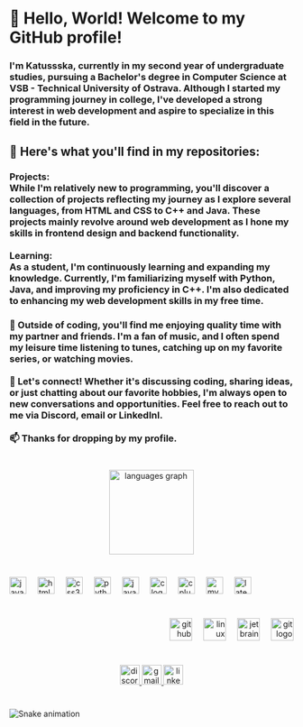 <h1 align="left">👋 Hello, World! Welcome to my GitHub profile!</h1>

###

<h3 align="left">I'm Katussska, currently in my second year of undergraduate studies, pursuing a Bachelor's degree in Computer Science at VSB - Technical University of Ostrava. Although I started my programming journey in college, I've developed a strong interest in web development and aspire to specialize in this field in the future.</h3>

###

<h2 align="left">🚀 Here's what you'll find in my repositories:</h2>

###

<h3 align="left">Projects: <br>While I'm relatively new to programming, you'll discover a collection of projects reflecting my journey as I explore several languages, from HTML and CSS to C++ and Java. These projects mainly revolve around web development as I hone my skills in frontend design and backend functionality.<br><br>Learning: <br>As a student, I'm continuously learning and expanding my knowledge. Currently, I'm familiarizing myself with Python, Java, and improving my proficiency in C++. I'm also dedicated to enhancing my web development skills in my free time.</h3>

###

<h3 align="left">🌱 Outside of coding, you'll find me enjoying quality time with my partner and friends. I'm a fan of music, and I often spend my leisure time listening to tunes, catching up on my favorite series, or watching movies.<br><br>💬 Let's connect! Whether it's discussing coding, sharing ideas, or just chatting about our favorite hobbies, I'm always open to new conversations and opportunities. Feel free to reach out to me via Discord, email or LinkedInl.<br><br>📫 Thanks for dropping by my profile.</h3>

###

<br clear="both">

<div align="center">
  <img src="https://github-readme-stats.vercel.app/api/top-langs?username=Katussska&locale=en&hide_title=false&layout=compact&card_width=320&langs_count=5&theme=dracula&hide_border=false" height="150" alt="languages graph"  />
</div>

###

<br clear="both">

<div align="left">
  <img src="https://cdn.jsdelivr.net/gh/devicons/devicon/icons/javascript/javascript-original.svg" height="30" alt="javascript logo"  />
  <img width="12" />
  <img src="https://cdn.jsdelivr.net/gh/devicons/devicon/icons/html5/html5-original.svg" height="30" alt="html5 logo"  />
  <img width="12" />
  <img src="https://cdn.jsdelivr.net/gh/devicons/devicon/icons/css3/css3-original.svg" height="30" alt="css3 logo"  />
  <img width="12" />
  <img src="https://cdn.jsdelivr.net/gh/devicons/devicon/icons/python/python-original.svg" height="30" alt="python logo"  />
  <img width="12" />
  <img src="https://cdn.jsdelivr.net/gh/devicons/devicon/icons/java/java-original.svg" height="30" alt="java logo"  />
  <img width="12" />
  <img src="https://cdn.jsdelivr.net/gh/devicons/devicon/icons/c/c-original.svg" height="30" alt="c logo"  />
  <img width="12" />
  <img src="https://cdn.jsdelivr.net/gh/devicons/devicon/icons/cplusplus/cplusplus-original.svg" height="30" alt="cplusplus logo"  />
  <img width="12" />
  <img src="https://cdn.jsdelivr.net/gh/devicons/devicon/icons/mysql/mysql-original.svg" height="30" alt="mysql logo"  />
  <img width="12" />
  <img src="https://cdn.jsdelivr.net/gh/devicons/devicon/icons/latex/latex-original.svg" height="30" alt="latex logo"  />
</div>

###

<br clear="both">

<div align="right">
  <img src="https://cdn.jsdelivr.net/gh/devicons/devicon/icons/github/github-original.svg" height="40" alt="github logo"  />
  <img width="12" />
  <img src="https://cdn.jsdelivr.net/gh/devicons/devicon/icons/linux/linux-original.svg" height="40" alt="linux logo"  />
  <img width="12" />
  <img src="https://cdn.jsdelivr.net/gh/devicons/devicon/icons/jetbrains/jetbrains-original.svg" height="40" alt="jetbrains logo"  />
  <img width="12" />
  <img src="https://cdn.jsdelivr.net/gh/devicons/devicon/icons/git/git-original.svg" height="40" alt="git logo"  />
</div>

###

<br clear="both">

<div align="center">
  <a href="https://discord.com/invite/Katussska#1543" target="_blank">
    <img src="https://img.shields.io/static/v1?message=Discord&logo=discord&label=&color=7289DA&logoColor=white&labelColor=&style=flat" height="35" alt="discord logo"  />
  </a>
  <a href="katkabaier@gmail.com" target="_blank">
    <img src="https://img.shields.io/static/v1?message=Gmail&logo=gmail&label=&color=D14836&logoColor=white&labelColor=&style=flat" height="35" alt="gmail logo"  />
  </a>
  <a href="https://www.linkedin.com/in/kate%C5%99ina-baierov%C3%A1-1a18b1263/" target="_blank">
    <img src="https://img.shields.io/static/v1?message=LinkedIn&logo=linkedin&label=&color=0077B5&logoColor=white&labelColor=&style=flat" height="35" alt="linkedin logo"  />
  </a>
</div>

###

<br clear="both">

<img src="https://raw.githubusercontent.com/Katussska/Katussska/output/snake.svg" alt="Snake animation" />

###
